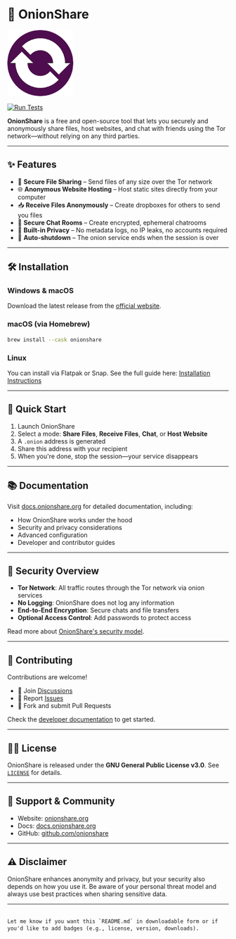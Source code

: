 # 🧅 OnionShare

![OnionShare Logo](docs/source/_static/logo.png)

[![Run Tests](https://github.com/onionshare/onionshare/actions/workflows/tests.yml/badge.svg)](https://github.com/onionshare/onionshare/actions/workflows/tests.yml)

**OnionShare** is a free and open-source tool that lets you securely and anonymously share files, host websites, and chat with friends using the Tor network—without relying on any third parties.

---

## ✨ Features

- 📁 **Secure File Sharing** – Send files of any size over the Tor network
- 🌐 **Anonymous Website Hosting** – Host static sites directly from your computer
- 📥 **Receive Files Anonymously** – Create dropboxes for others to send you files
- 💬 **Secure Chat Rooms** – Create encrypted, ephemeral chatrooms
- 🔐 **Built-in Privacy** – No metadata logs, no IP leaks, no accounts required
- 🚫 **Auto-shutdown** – The onion service ends when the session is over

---

## 🛠️ Installation

### Windows & macOS
Download the latest release from the [official website](https://onionshare.org).

### macOS (via Homebrew)
```bash
brew install --cask onionshare
````

### Linux

You can install via Flatpak or Snap.
See the full guide here: [Installation Instructions](https://docs.onionshare.org/2.6/en/install.html#linux)

---

## 🚀 Quick Start

1. Launch OnionShare
2. Select a mode: **Share Files**, **Receive Files**, **Chat**, or **Host Website**
3. A `.onion` address is generated
4. Share this address with your recipient
5. When you're done, stop the session—your service disappears

---

## 📚 Documentation

Visit [docs.onionshare.org](https://docs.onionshare.org) for detailed documentation, including:

* How OnionShare works under the hood
* Security and privacy considerations
* Advanced configuration
* Developer and contributor guides

---

## 🔐 Security Overview

* **Tor Network**: All traffic routes through the Tor network via onion services
* **No Logging**: OnionShare does not log any information
* **End-to-End Encryption**: Secure chats and file transfers
* **Optional Access Control**: Add passwords to protect access

Read more about [OnionShare's security model](https://docs.onionshare.org/en/latest/security.html).

---

## 🤝 Contributing

Contributions are welcome!

* 💬 Join [Discussions](https://github.com/onionshare/onionshare/discussions)
* 🐛 Report [Issues](https://github.com/onionshare/onionshare/issues)
* 📂 Fork and submit Pull Requests

Check the [developer documentation](https://docs.onionshare.org/en/latest/development.html) to get started.

---

## 🧑‍💻 License

OnionShare is released under the **GNU General Public License v3.0**.
See [`LICENSE`](LICENSE) for details.

---

## 💬 Support & Community

* Website: [onionshare.org](https://onionshare.org)
* Docs: [docs.onionshare.org](https://docs.onionshare.org)
* GitHub: [github.com/onionshare](https://github.com/onionshare)

---

## ⚠️ Disclaimer

OnionShare enhances anonymity and privacy, but your security also depends on how you use it. Be aware of your personal threat model and always use best practices when sharing sensitive data.

---

```

Let me know if you want this `README.md` in downloadable form or if you'd like to add badges (e.g., license, version, downloads).
```
